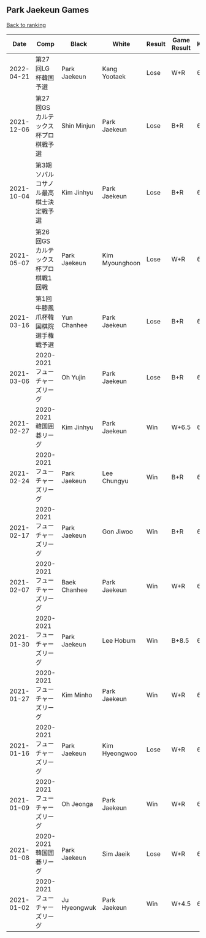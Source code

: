 ## Park Jaekeun Games

[Back to ranking](../../index.md)




| **Date** | **Comp** | **Black** | **White** | **Result** | **Game Result** | **Komi** | **Rating** | **Diff** | 
| --- | --- | --- | --- | --- | --- | --- | --- | --- |
| 2022-04-21 | 第27回LG杯韓国予選 | Park Jaekeun | Kang Yootaek | Lose | W+R | 6.5 | 3224 | 0 | 
| 2021-12-06 | 第27回GSカルテックス杯プロ棋戦予選 | Shin Minjun | Park Jaekeun | Lose | B+R | 6.5 | 3224 | -32 | 
| 2021-10-04 | 第3期ソパルコサノル最高棋士決定戦予選 | Kim Jinhyu | Park Jaekeun | Lose | B+R | 6.5 | 3256 | -24 | 
| 2021-05-07 | 第26回GSカルテックス杯プロ棋戦1回戦 | Park Jaekeun | Kim Myounghoon | Lose | W+R | 6.5 | 3280 | 8 | 
| 2021-03-16 | 第1回牛膝鳳爪杯韓国棋院選手権戦予選 | Yun Chanhee | Park Jaekeun | Lose | B+R | 6.5 | 3272 | -27 | 
| 2021-03-06 | 2020-2021フューチャーズリーグ | Oh Yujin | Park Jaekeun | Lose | B+R | 6.5 | 3299 | -28 | 
| 2021-02-27 | 2020-2021韓国囲碁リーグ | Kim Jinhyu | Park Jaekeun | Win | W+6.5 | 6.5 | 3327 | 10 | 
| 2021-02-24 | 2020-2021フューチャーズリーグ | Park Jaekeun | Lee Chungyu | Win | B+R | 6.5 | 3317 | 25 | 
| 2021-02-17 | 2020-2021フューチャーズリーグ | Park Jaekeun | Gon Jiwoo | Win | B+R | 6.5 | 3292 | 64 | 
| 2021-02-07 | 2020-2021フューチャーズリーグ | Baek Chanhee | Park Jaekeun | Win | W+R | 6.5 | 3228 | 19 | 
| 2021-01-30 | 2020-2021フューチャーズリーグ | Park Jaekeun | Lee Hobum | Win | B+8.5 | 6.5 | 3209 | 18 | 
| 2021-01-27 | 2020-2021フューチャーズリーグ | Kim Minho | Park Jaekeun | Win | W+R | 6.5 | 3191 | 10 | 
| 2021-01-16 | 2020-2021フューチャーズリーグ | Park Jaekeun | Kim Hyeongwoo | Lose | W+R | 6.5 | 3181 | -50 | 
| 2021-01-09 | 2020-2021フューチャーズリーグ | Oh Jeonga | Park Jaekeun | Win | W+R | 6.5 | 3231 | 8 | 
| 2021-01-08 | 2020-2021韓国囲碁リーグ | Park Jaekeun | Sim Jaeik | Lose | W+R | 6.5 | 3223 | 2 | 
| 2021-01-02 | 2020-2021フューチャーズリーグ | Ju Hyeongwuk | Park Jaekeun | Win | W+4.5 | 6.5 | 3221 | missing |




